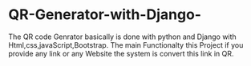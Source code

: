 # QR-Generator-with-Django-


The QR code Genrator basically is done with python and Django with Html,css,javaScript,Bootstrap.
The main Functionalty this Project  if you provide any link or any Website the system is convert this link in QR. 
